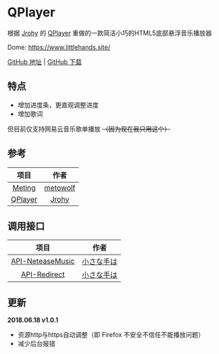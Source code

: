 # QPlayer
根据 [Jrohy](https://github.com/Jrohy) 的 [QPlayer](https://github.com/Jrohy/QPlayer) 重做的一款简洁小巧的HTML5底部悬浮音乐播放器

Dome: https://www.littlehands.site/

[GitHub 地址](https://github.com/moeshin/QPlayer) | [GitHub 下载](https://codeload.github.com/moeshin/QPlayer/zip/master)

## 特点
- 增加进度条，更直观调整进度
- 增加歌词

但目前仅支持网易云音乐歌单播放 ~~（因为现在我只用这个）~~

## 参考
项目|作者
:-:|:-:
[Meting](https://github.com/metowolf/Meting)|[metowolf](https://github.com/metowolf)
[QPlayer](https://github.com/Jrohy/QPlayer)|[Jrohy](https://github.com/Jrohy)

## 调用接口
项目|作者
:-:|:-:
[API-NeteaseMusic](https://github.com/moeshin/API-NeteaseMusic)|[小さな手は](https://github.com/moeshin)
[API-Redirect](https://github.com/moeshin/API-Redirect)|[小さな手は](https://github.com/moeshin)

## 更新
**2018.06.18 v1.0.1**
- 资源http与https自动调整（即 Firefox 不安全不信任不能播放问题）
- 减少后台报错
